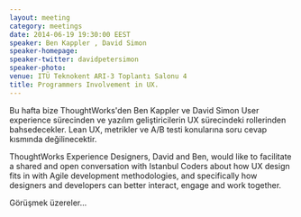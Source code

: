 ```yaml
---
layout: meeting
category: meetings
date: 2014-06-19 19:30:00 EEST
speaker: Ben Kappler , David Simon
speaker-homepage: 
speaker-twitter: davidpetersimon
speaker-photo: 
venue: ITÜ Teknokent ARI-3 Toplantı Salonu 4
title: Programmers Involvement in UX.
---
```


Bu hafta bize ThoughtWorks'den Ben Kappler ve David Simon  User experience sürecinden ve yazılım geliştiricilerin
UX sürecindeki rollerinden bahsedecekler. Lean UX, metrikler ve A/B testi konularına soru cevap kısmında değilinecektir. 

ThoughtWorks Experience Designers, David and Ben, would like to facilitate a shared and open conversation with Istanbul Coders about how UX design fits in with Agile development methodologies, and specifically how designers and developers can better interact, engage and work together.

Görüşmek üzereler...
